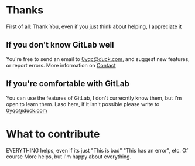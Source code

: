 # Thanks
First of all: Thank You, even if you just think about helping, I appreciate it
## If you don't know GitLab well
You're free to send an email to [0yqc@duck.com](mailto:0yqc@duck.com), and suggest new features, or report errors. More information on [Contact](https://0yqc.gitlab.io/contact)
## If you're comfortable with GitLab
You can use the features of GitLab, I don't currecntly know them, but I'm open to learn them. Laso here, if it isn't possible please write to [0yqc@duck.com](mailto:0yqc@duck.com)
# What to contribute
EVERYTHING helps, even if its just "This is bad" "This has an error", etc. Of course More helps, but I'm happy about everything.
